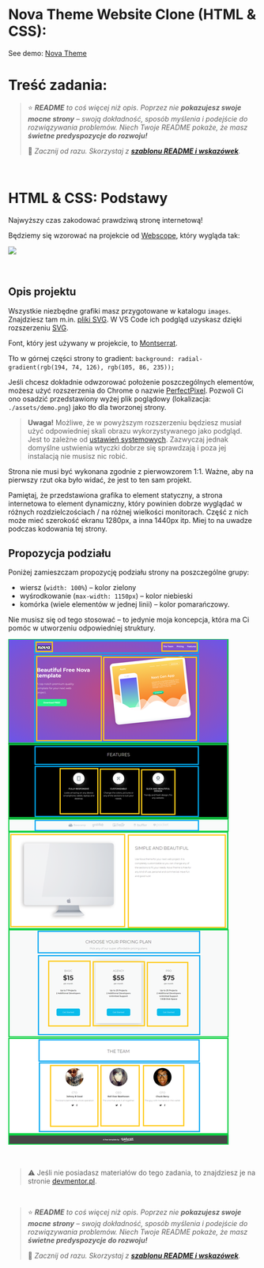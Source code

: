 # Nova Theme Website Clone (HTML & CSS):
See demo: [Nova Theme](https://6227a645adad0400085e01dc--infallible-pasteur-6d20a3.netlify.app/)

# Treść zadania:
> ⭐ ***README** to coś więcej niż opis. Poprzez nie **pokazujesz swoje mocne strony** – swoją dokładność, sposób myślenia i podejście do rozwiązywania problemów. Niech Twoje README pokaże, że masz **świetne predyspozycje do rozwoju!***
> 
> 🎁 *Zacznij od razu. Skorzystaj z **[szablonu README i wskazówek](https://github.com/devmentor-pl/readme-template)**.* 

&nbsp;


# HTML & CSS: Podstawy

Najwyższy czas zakodować prawdziwą stronę internetową! 

Będziemy się wzorować na projekcie od [Webscope](https://themewagon.com/themes/project-app-showasing-onepage-bootstrap-template-free-nova/), który wygląda tak:

![](./assets/demo.png)

&nbsp;

## Opis projektu

Wszystkie niezbędne grafiki masz przygotowane w katalogu `images`. Znajdziesz tam m.in. [pliki SVG](https://pl.wikipedia.org/wiki/Scalable_Vector_Graphics). W VS Code ich podgląd uzyskasz dzięki rozszerzeniu [SVG](https://marketplace.visualstudio.com/items?itemName=jock.svg).

Font, który jest używany w projekcie, to [Montserrat](https://fonts.google.com/specimen/Montserrat).

Tło w górnej części strony to gradient: 
`background: radial-gradient(rgb(194, 74, 126), rgb(105, 86, 235));`

Jeśli chcesz dokładnie odwzorować położenie poszczególnych elementów, możesz użyć rozszerzenia do Chrome o nazwie [PerfectPixel](https://chrome.google.com/webstore/detail/perfectpixel-by-welldonec/dkaagdgjmgdmbnecmcefdhjekcoceebi). Pozwoli Ci ono osadzić przedstawiony wyżej plik poglądowy (lokalizacja: `./assets/demo.png`) jako tło dla tworzonej strony.

> **Uwaga!** Możliwe, że w powyższym rozszerzeniu będziesz musiał użyć odpowiedniej skali obrazu wykorzystywanego jako podgląd. Jest to zależne od [ustawień systemowych](https://pliki.wiki/blog/jak-korzystac-ze-skalowania-ekranu-w-systemie-windows-10/). Zazwyczaj jednak domyślne ustwienia wtyczki dobrze się sprawdzają i poza jej instalacją nie musisz nic robić.

Strona nie musi być wykonana zgodnie z pierwowzorem 1:1. Ważne, aby na pierwszy rzut oka było widać, że jest to ten sam projekt. 

Pamiętaj, że przedstawiona grafika to element statyczny, a strona internetowa to element dynamiczny, który powinien dobrze wyglądać w różnych rozdzielczościach / na różnej wielkości monitorach. Część z nich może mieć szerokość ekranu 1280px, a inna 1440px itp. Miej to na uwadze podczas kodowania tej strony.

## Propozycja podziału

Poniżej zamieszczam propozycję podziału strony na poszczególne grupy:

- wiersz (`width: 100%`) – kolor zielony
- wyśrodkowanie (`max-width: 1150px`) – kolor niebieski
- komórka (wiele elementów w jednej linii) – kolor pomarańczowy.

Nie musisz się od tego stosować – to jedynie moja koncepcja, która ma Ci pomóc w utworzeniu odpowiedniej struktury.

![](./assets/demo-info.png)

&nbsp;

> :warning: Jeśli nie posiadasz materiałów do tego zadania, to znajdziesz je na stronie [devmentor.pl](https://devmentor.pl/p/html-and-css-basics/).


&nbsp;

> ⭐ ***README** to coś więcej niż opis. Poprzez nie **pokazujesz swoje mocne strony** – swoją dokładność, sposób myślenia i podejście do rozwiązywania problemów. Niech Twoje README pokaże, że masz **świetne predyspozycje do rozwoju!***
> 
> 🎁 *Zacznij od razu. Skorzystaj z **[szablonu README i wskazówek](https://github.com/devmentor-pl/readme-template)**.* 
